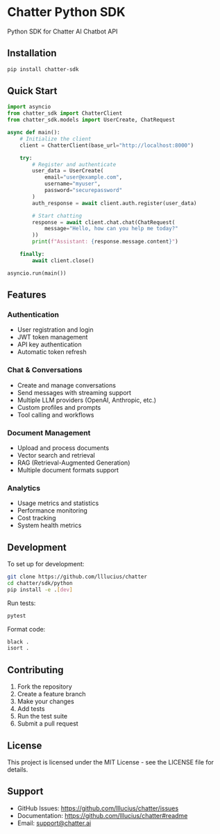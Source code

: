 # Chatter Python SDK

Python SDK for Chatter AI Chatbot API

## Installation

```bash
pip install chatter-sdk
```

## Quick Start

```python
import asyncio
from chatter_sdk import ChatterClient
from chatter_sdk.models import UserCreate, ChatRequest

async def main():
    # Initialize the client
    client = ChatterClient(base_url="http://localhost:8000")

    try:
        # Register and authenticate
        user_data = UserCreate(
            email="user@example.com",
            username="myuser",
            password="securepassword"
        )
        auth_response = await client.auth.register(user_data)

        # Start chatting
        response = await client.chat.chat(ChatRequest(
            message="Hello, how can you help me today?"
        ))
        print(f"Assistant: {response.message.content}")

    finally:
        await client.close()

asyncio.run(main())
```

## Features

### Authentication
- User registration and login
- JWT token management
- API key authentication
- Automatic token refresh

### Chat & Conversations
- Create and manage conversations
- Send messages with streaming support
- Multiple LLM providers (OpenAI, Anthropic, etc.)
- Custom profiles and prompts
- Tool calling and workflows

### Document Management
- Upload and process documents
- Vector search and retrieval
- RAG (Retrieval-Augmented Generation)
- Multiple document formats support

### Analytics
- Usage metrics and statistics
- Performance monitoring
- Cost tracking
- System health metrics

## Development

To set up for development:

```bash
git clone https://github.com/lllucius/chatter
cd chatter/sdk/python
pip install -e .[dev]
```

Run tests:

```bash
pytest
```

Format code:

```bash
black .
isort .
```

## Contributing

1. Fork the repository
2. Create a feature branch
3. Make your changes
4. Add tests
5. Run the test suite
6. Submit a pull request

## License

This project is licensed under the MIT License - see the LICENSE file for details.

## Support

- GitHub Issues: https://github.com/lllucius/chatter/issues
- Documentation: https://github.com/lllucius/chatter#readme
- Email: support@chatter.ai
